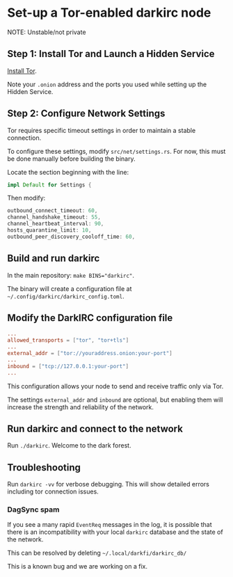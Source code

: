# Set-up a Tor-enabled darkirc node

NOTE: Unstable/not private

## Step 1: Install Tor and Launch a Hidden Service
[Install Tor](https://darkrenaissance.github.io/darkfi/clients/tor_inbound.html).

Note your `.onion` address and the ports you used while setting up the
Hidden Service.

## Step 2: Configure Network Settings

Tor requires specific timeout settings in order to maintain a stable
connection.

To configure these settings, modify `src/net/settings.rs`. For now, this must be done 
manually before building the binary.

Locate the section beginning with the line: 
```rust
impl Default for Settings {
```

Then modify:

```rust
outbound_connect_timeout: 60,
channel_handshake_timeout: 55,
channel_heartbeat_interval: 90,
hosts_quarantine_limit: 10,
outbound_peer_discovery_cooloff_time: 60,
```

## Build and run darkirc

In the main repository: `make BINS="darkirc"`.

The binary will create a configuration file at `~/.config/darkirc/darkirc_config.toml`.

## Modify the DarkIRC configuration file

```toml
...
allowed_transports = ["tor", "tor+tls"]
...
external_addr = ["tor://youraddress.onion:your-port"]
...
inbound = ["tcp://127.0.0.1:your-port"]
...
```

This configuration allows your node to send and receive traffic only via Tor.

The settings `external_addr` and `inbound` are optional, but enabling them
will increase the strength and reliability of the network.

## Run darkirc and connect to the network

Run `./darkirc`. Welcome to the dark forest.

## Troubleshooting

Run `darkirc -vv` for verbose debugging. This will show detailed errors including
tor connection issues.

### DagSync spam

If you see a many rapid `EventReq` messages in the log, it is possible that there is
an incompatibility with your local `darkirc` database and the state of the network.

This can be resolved by deleting `~/.local/darkfi/darkirc_db/`

This is a known bug and we are working on a fix.
